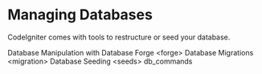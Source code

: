 # Managing Databases

CodeIgniter comes with tools to restructure or seed your database.

<div class="toctree" titlesonly="">

Database Manipulation with Database Forge \<forge\> Database Migrations
\<migration\> Database Seeding \<seeds\> db_commands

</div>
